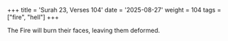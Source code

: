 +++
title = 'Surah 23, Verses 104'
date = '2025-08-27'
weight = 104
tags = ["fire", "hell"]
+++

The Fire will burn their faces, leaving them deformed.